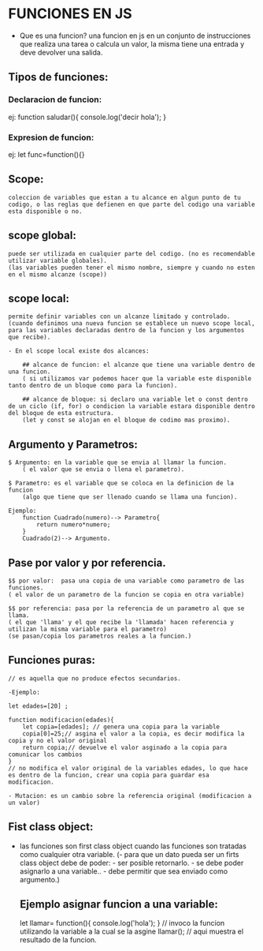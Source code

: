 # FUNCIONES EN JS

 - Que es una funcion?
     una funcion en js en un conjunto de instrucciones que realiza una tarea o calcula un valor, la misma tiene una entrada y deve devolver una salida.

## Tipos de funciones:

 ### Declaracion de funcion:
 ej:
    function saludar(){
        console.log('decir hola');
    }

 ### Expresion de funcion:
 ej:
    let func=function(){}

## Scope:
    coleccion de variables que estan a tu alcance en algun punto de tu codigo, o las reglas que defienen en que parte del codigo una variable esta disponible o no.

  ## scope global: 
    puede ser utilizada en cualquier parte del codigo. (no es recomendable utilizar variable globales).
    (las variables pueden tener el mismo nombre, siempre y cuando no esten en el mismo alcanze (scope))

  ## scope local:
    permite definir variables con un alcanze limitado y controlado. 
    (cuando definimos una nueva funcion se establece un nuevo scope local, para las variables declaradas dentro de la funcion y los argumentos que recibe).
    
    - En el scope local existe dos alcances:

        ## alcance de funcion: el alcanze que tiene una variable dentro de una funcion.
        ( si utilizamos var podemos hacer que la variable este disponible tanto dentro de un bloque como para la funcion).

        ## alcance de bloque: si declaro una variable let o const dentro de un ciclo (if, for) o condicion la variable estara disponible dentro del bloque de esta estructura.
        (let y const se alojan en el bloque de codimo mas proximo).
     
## Argumento y Parametros:

    $ Argumento: en la variable que se envia al llamar la funcion.
        ( el valor que se envia o llena el parametro).

    $ Parametro: es el variable que se coloca en la definicion de la funcion
        (algo que tiene que ser llenado cuando se llama una funcion).

    Ejemplo:
        function Cuadrado(numero)--> Parametro{
            return numero*numero;
        }
        Cuadrado(2)--> Argumento.

## Pase por valor y por referencia.

    $$ por valor:  pasa una copia de una variable como parametro de las funciones.
    ( el valor de un parametro de la funcion se copia en otra variable)

    $$ por referencia: pasa por la referencia de un parametro al que se llama.
    ( el que 'llama' y el que recibe la 'llamada' hacen referencia y utilizan la misma variable para el parametro)
    (se pasan/copia los parametros reales a la funcion.)

## Funciones puras:
    // es aquella que no produce efectos secundarios.

    -Ejemplo:

    let edades=[20] ; 

    function modificacion(edades){
        let copia=[edades]; // genera una copia para la variable
        copia[0]=25;// asgina el valor a la copia, es decir modifica la copia y no el valor original
        return copia;// devuelve el valor asginado a la copia para comunicar los cambios
    }
    // no modifica el valor original de la variables edades, lo que hace es dentro de la funcion, crear una copia para guardar esa modificacion.

    - Mutacion: es un cambio sobre la referencia original (modificacion a un valor)

## Fist class object:
 - las funciones son first class object cuando las funciones son tratadas como cualquier otra variable.
    (- para que un dato pueda ser un firts class object debe de poder:
        - ser posible retornarlo.
        - se debe poder asignarlo a una variable..
        - debe permitir que sea enviado como argumento.)

    ## Ejemplo asignar funcion a una variable:

    let llamar= function(){
        console.log('hola');
    }
    // invoco la funcion utilizando la variable a la cual se la asgine
    llamar(); // aqui muestra el resultado de la funcion.


 
